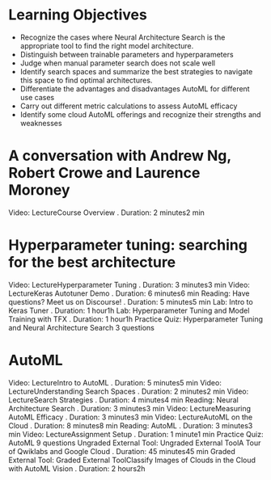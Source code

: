 # Learning Objectives

* Recognize the cases where Neural Architecture Search is the appropriate tool to find the right model architecture.
* Distinguish between trainable parameters and hyperparameters
* Judge when manual parameter search does not scale well
* Identify search spaces and summarize the best strategies to navigate this space to find optimal architectures.
* Differentiate the advantages and disadvantages AutoML for different use cases
* Carry out different metric calculations to assess AutoML efficacy
* Identify some cloud AutoML offerings and recognize their strengths and weaknesses

# A conversation with Andrew Ng, Robert Crowe and Laurence Moroney

Video: LectureCourse Overview
. Duration: 2 minutes2 min

# Hyperparameter tuning: searching for the best architecture

Video: LectureHyperparameter Tuning
. Duration: 3 minutes3 min
Video: LectureKeras Autotuner Demo
. Duration: 6 minutes6 min
Reading: Have questions? Meet us on Discourse!
. Duration: 5 minutes5 min
Lab: Intro to Keras Tuner
. Duration: 1 hour1h
Lab: Hyperparameter Tuning and Model Training with TFX
. Duration: 1 hour1h
Practice Quiz: Hyperparameter Tuning and Neural Architecture Search
3 questions

# AutoML

Video: LectureIntro to AutoML
. Duration: 5 minutes5 min
Video: LectureUnderstanding Search Spaces
. Duration: 2 minutes2 min
Video: LectureSearch Strategies
. Duration: 4 minutes4 min
Reading: Neural Architecture Search
. Duration: 3 minutes3 min
Video: LectureMeasuring AutoML Efficacy
. Duration: 3 minutes3 min
Video: LectureAutoML on the Cloud
. Duration: 8 minutes8 min
Reading: AutoML
. Duration: 3 minutes3 min
Video: LectureAssignment Setup
. Duration: 1 minute1 min
Practice Quiz: AutoML
9 questions
Ungraded External Tool: Ungraded External ToolA Tour of Qwiklabs and Google Cloud
. Duration: 45 minutes45 min
Graded External Tool: Graded External ToolClassify Images of Clouds in the Cloud with AutoML Vision
. Duration: 2 hours2h